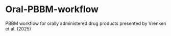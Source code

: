 # Oral-PBBM-workflow
PBBM workflow for orally administered drug products presented by Vrenken et al. (2025)
